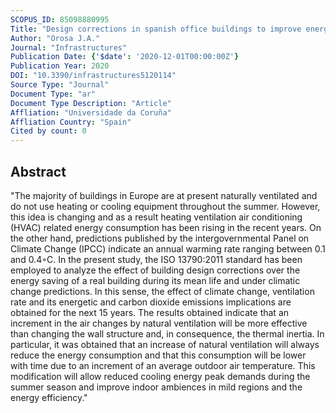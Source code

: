 ```yaml
---
SCOPUS_ID: 85098880995
Title: "Design corrections in spanish office buildings to improve energy efficiency in the face of climate change"
Author: "Orosa J.A."
Journal: "Infrastructures"
Publication Date: {'$date': '2020-12-01T00:00:00Z'}
Publication Year: 2020
DOI: "10.3390/infrastructures5120114"
Source Type: "Journal"
Document Type: "ar"
Document Type Description: "Article"
Affliation: "Universidade da Coruña"
Affliation Country: "Spain"
Cited by count: 0
---
```


## Abstract
"The majority of buildings in Europe are at present naturally ventilated and do not use heating or cooling equipment throughout the summer. However, this idea is changing and as a result heating ventilation air conditioning (HVAC) related energy consumption has been rising in the recent years. On the other hand, predictions published by the intergovernmental Panel on Climate Change (IPCC) indicate an annual warming rate ranging between 0.1 and 0.4◦C. In the present study, the ISO 13790:2011 standard has been employed to analyze the effect of building design corrections over the energy saving of a real building during its mean life and under climatic change predictions. In this sense, the effect of climate change, ventilation rate and its energetic and carbon dioxide emissions implications are obtained for the next 15 years. The results obtained indicate that an increment in the air changes by natural ventilation will be more effective than changing the wall structure and, in consequence, the thermal inertia. In particular, it was obtained that an increase of natural ventilation will always reduce the energy consumption and that this consumption will be lower with time due to an increment of an average outdoor air temperature. This modification will allow reduced cooling energy peak demands during the summer season and improve indoor ambiences in mild regions and the energy efficiency."
